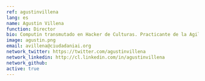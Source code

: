 ```yaml
---
ref: agustinvillena
lang: es
name: Agustin Villena
function: Director
bio: Computin transmutado en Hacker de Culturas. Practicante de la Agilidad y el Lean Thinking. Interesado en compartir conocimiento y la colaboración abierta para el bien común.
image: agustin.png
email: avillena@ciudadaniai.org
network_twitter: https://twitter.com/agustinvillena
network_linkedin: http://cl.linkedin.com/in/agustinvillena
network_github:
active: true
---
```

